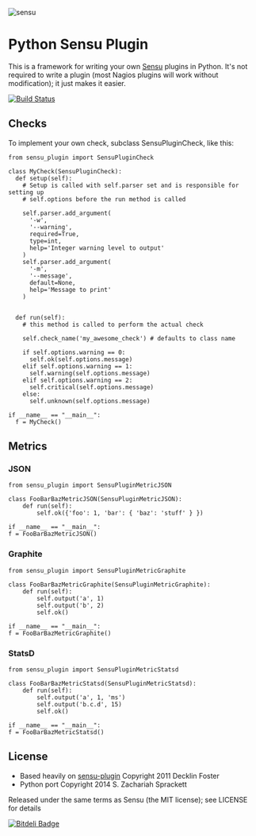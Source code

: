 ![sensu](https://raw.github.com/sensu/sensu/master/sensu-logo.png)

# Python Sensu Plugin

This is a framework for writing your own [Sensu](https://github.com/sensu/sensu) plugins in Python.
It's not required to write a plugin (most Nagios plugins will work
without modification); it just makes it easier.

[![Build Status](https://travis-ci.org/zsprackett/python_sensu_plugin.png?branch=master)](https://travis-ci.org/zsprackett/python_sensu_plugin)

## Checks

To implement your own check, subclass SensuPluginCheck, like
this:

    from sensu_plugin import SensuPluginCheck

    class MyCheck(SensuPluginCheck):
      def setup(self):
        # Setup is called with self.parser set and is responsible for setting up
        # self.options before the run method is called

        self.parser.add_argument(
          '-w',
          '--warning',
          required=True,
          type=int,
          help='Integer warning level to output'
        )
        self.parser.add_argument(
          '-m',
          '--message',
          default=None,
          help='Message to print'
        )


      def run(self):
        # this method is called to perform the actual check

        self.check_name('my_awesome_check') # defaults to class name

        if self.options.warning == 0:
          self.ok(self.options.message)
        elif self.options.warning == 1:
          self.warning(self.options.message)
        elif self.options.warning == 2:
          self.critical(self.options.message)
        else:
          self.unknown(self.options.message)

    if __name__ == "__main__":
      f = MyCheck()

## Metrics

### JSON

    from sensu_plugin import SensuPluginMetricJSON

    class FooBarBazMetricJSON(SensuPluginMetricJSON):
        def run(self):
            self.ok({'foo': 1, 'bar': { 'baz': 'stuff' } })

    if __name__ == "__main__":
    f = FooBarBazMetricJSON()

### Graphite

    from sensu_plugin import SensuPluginMetricGraphite

    class FooBarBazMetricGraphite(SensuPluginMetricGraphite):
        def run(self):
            self.output('a', 1)
            self.output('b', 2)
            self.ok()

    if __name__ == "__main__":
    f = FooBarBazMetricGraphite()

### StatsD

    from sensu_plugin import SensuPluginMetricStatsd

    class FooBarBazMetricStatsd(SensuPluginMetricStatsd):
        def run(self):
            self.output('a', 1, 'ms')
            self.output('b.c.d', 15)
            self.ok()

    if __name__ == "__main__":
    f = FooBarBazMetricStatsd()

## License

* Based heavily on [sensu-plugin](https://github.com/sensu/sensu-plugin) Copyright 2011 Decklin Foster
* Python port Copyright 2014 S. Zachariah Sprackett

Released under the same terms as Sensu (the MIT license); see LICENSE
for details

[![Bitdeli Badge](https://d2weczhvl823v0.cloudfront.net/zsprackett/python_sensu_plugin/trend.png)](https://bitdeli.com/free "Bitdeli Badge")
